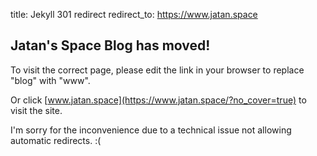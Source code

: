 title: Jekyll 301 redirect
redirect_to: https://www.jatan.space

## Jatan's Space Blog has moved!

To visit the correct page, please edit the link in your browser to replace "blog" with "www".

Or click [www.jatan.space](https://www.jatan.space/?no_cover=true) to visit the site.

I'm sorry for the inconvenience due to a technical issue not allowing automatic redirects. :(
